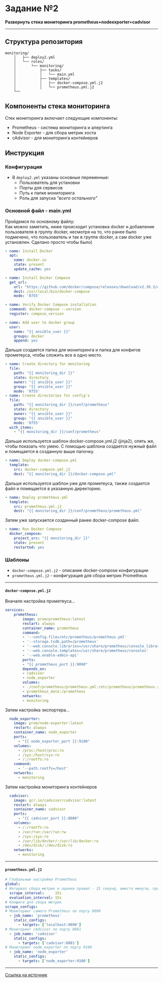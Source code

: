 # Задание №2

**Развернуть стека мониторинга prometheus+nodeexporter+cadvisor**

---

## Структура репозитория
```
monitoring/
    │   ├── deploy2.yml
    │   └── roles/
    │       └── monitoring/
    │           ├── tasks/
    │           │   └── main.yml
    │           ├── templates/
    │           │   ├── docker-compose.yml.j2
    │           │   └── prometheus.yml.j2
    └── 
```
## Компоненты стека мониторинга
Стек мониторинга включает следующие компоненты:
* Prometheus - система мониторинга и алертинга
* Node Exporter - для сбора метрик хоста
* cAdvisor - для мониторинга контейнеров

## Инструкция
### Конфигурация
* В `deploy2.yml` указаны основные переменные:
  - Пользователь для установки
  - Порты для сервисов
  - Путь к папке мониторинга
  - Роль для запуска _"всего остального"_

### Основной файл - main.yml
Пройдемся по основному файлу:  
Как можно заметить, ниже происходит установка docker и добавление пользователя в группу docker, несмотря на то, что ранее было подмечено, что пользователь и так в группе docker, а сам docker уже установлен. Сделано просто чтобы было)
``` yaml
- name: Install Docker
  apt:
    name: docker.io
    state: present
    update_cache: yes

- name: Install Docker Compose
  get_url:
    url: "https://github.com/docker/compose/releases/download/v2.30.3/docker-compose-linux-{{ ansible_architecture }}"
    dest: /usr/local/bin/docker-compose
    mode: '0755'

- name: Verify Docker Compose installation
  command: docker-compose --version
  register: compose_version

- name: Add user to docker group
  user:
    name: "{{ ansible_user }}"
    groups: docker
    append: yes
```
Дальше создается папка для мониторинга и папка для конфигов прометеуса, чтобы сложить все в одно место.
``` yaml
- name: Create directory for monitoring
  file:
    path: "{{ monitoring_dir }}"
    state: directory
    owner: "{{ ansible_user }}"
    group: "{{ ansible_user }}"
    mode: '0755'
- name: Create directories for config's
  file:
    path: "{{ monitoring_dir }}/conf/prometheus"
    state: directory
    owner: "{{ ansible_user }}"
    group: "{{ ansible_user }}"
    mode: '0755'
  with_items:
    - "{{ monitoring_dir }}/conf/prometheus"
```
Дальше используется шаблон docker-compose.yml.j2 (jinja2), опять же, чтобы показать что умею. С помощью шаблона создается нужный файл и помещается в созданную выше папочку.
``` yaml
- name: Deploy docker-compose.yml
  template:
    src: docker-compose.yml.j2
    dest: "{{ monitoring_dir }}/docker-compose.yml"
```
Дальше используется шаблон уже для прометеуса, также создается файл и помещается в указанную директорию.
```yaml
- name: Deploy prometheus.yml
  template:
    src: prometheus.yml.j2
    dest: "{{ monitoring_dir }}/conf/prometheus/prometheus.yml"
```
Затем уже запускается созданный ранее docker-compose файл.
``` yaml
- name: Run Docker Compose
  docker_compose:
    project_src: "{{ monitoring_dir }}"
    state: present
    restarted: yes
```

### Шаблоны
* `docker-compose.yml.j2` - описание docker-compose конфигурации
* `prometheus.yml.j2` - конфигурация для сбора метрик Prometheus

____
#### `docker-compose.yml.j2`
Вначале настройка прометеуса...
``` yaml
services:
    prometheus:
        image: prom/prometheus:latest
        restart: always
        container_name: prometheus
        command:
        - '--config.file=/etc/prometheus/prometheus.yml'
        - '--storage.tsdb.path=/prometheus'
        - '--web.console.libraries=/usr/share/prometheus/console_libraries'
        - '--web.console.templates=/usr/share/prometheus/consoles'
        - '--web.enable-admin-api'
        ports:
        - "{{ prometheus_port }}:9090"
        depends_on:
        - cadvisor
        - node_exporter
        volumes:
        - ./conf/prometheus/prometheus.yml:/etc/prometheus/prometheus.yml
        - prometheus_data:/prometheus
        networks:
        - monitoring
```
Затем настройка экспортера...
``` yaml 
  node_exporter:
    image: prom/node-exporter:latest
    restart: always
    container_name: node_exporter
    ports:
      - "{{ node_exporter_port }}:9100"
    volumes:
      - /proc:/host/proc:ro
      - /sys:/host/sys:ro
      - /:/rootfs:ro
    command:
      - '--path.rootfs=/host'
    networks:
      - monitoring
```
Затем настройка мониторинга контейнеров
``` yaml
  cadvisor:
    image: gcr.io/cadvisor/cadvisor:latest
    restart: always
    container_name: cadvisor
    ports:
      - "{{ cadvisor_port }}:8080"
    volumes:
      - /:/rootfs:ro
      - /var/run:/var/run:rw
      - /sys:/sys:ro
      - /var/lib/docker/:/var/lib/docker:ro
      - /dev/disk/:/dev/disk:ro
    networks:
      - monitoring
```
____
#### `prometheus.yml.j2`
```yaml
# Глобальные настройки Prometheus
global:
# Интервал сбора метрик и оценки правил - 15 секунд, вместо минуты, просто потому что в примере было 15 секунд, ни на что особо в данном примере не влияет
  scrape_interval:     15s
  evaluation_interval: 15s
# Конфиги для сбора метрик
scrape_configs:
# Мониторинг самого Prometheus по порту 9090
  - job_name: 'prometheus'
    static_configs:
      - targets: ['localhost:9090']
# Мониторинг cAdvisor по порту 8081
  - job_name: 'cadvisor'
    static_configs:
      - targets: ['cadvisor:8081']
# Мониторинг node_exporter по порту 9100
  - job_name: 'node_exporter'
    static_configs:
      - targets: ['node_exporter:9100']
```
____
[Ссылка на источник](https://daffin.ru/devops/docker/monitoring/)
